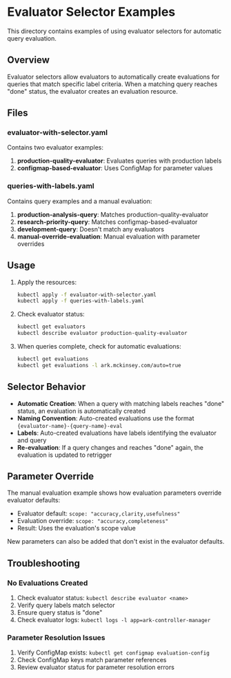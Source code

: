 # Evaluator Selector Examples

This directory contains examples of using evaluator selectors for automatic query evaluation.

## Overview

Evaluator selectors allow evaluators to automatically create evaluations for queries that match specific label criteria. When a matching query reaches "done" status, the evaluator creates an evaluation resource.

## Files

### evaluator-with-selector.yaml

Contains two evaluator examples:

1. **production-quality-evaluator**: Evaluates queries with production labels
2. **configmap-based-evaluator**: Uses ConfigMap for parameter values

### queries-with-labels.yaml

Contains query examples and a manual evaluation:

1. **production-analysis-query**: Matches production-quality-evaluator
2. **research-priority-query**: Matches configmap-based-evaluator  
3. **development-query**: Doesn't match any evaluators
4. **manual-override-evaluation**: Manual evaluation with parameter overrides

## Usage

1. Apply the resources:
   ```bash
   kubectl apply -f evaluator-with-selector.yaml
   kubectl apply -f queries-with-labels.yaml
   ```

2. Check evaluator status:
   ```bash
   kubectl get evaluators
   kubectl describe evaluator production-quality-evaluator
   ```

3. When queries complete, check for automatic evaluations:
   ```bash
   kubectl get evaluations
   kubectl get evaluations -l ark.mckinsey.com/auto=true
   ```

## Selector Behavior

- **Automatic Creation**: When a query with matching labels reaches "done" status, an evaluation is automatically created
- **Naming Convention**: Auto-created evaluations use the format `{evaluator-name}-{query-name}-eval`
- **Labels**: Auto-created evaluations have labels identifying the evaluator and query
- **Re-evaluation**: If a query changes and reaches "done" again, the evaluation is updated to retrigger

## Parameter Override

The manual evaluation example shows how evaluation parameters override evaluator defaults:

- Evaluator default: `scope: "accuracy,clarity,usefulness"`
- Evaluation override: `scope: "accuracy,completeness"`
- Result: Uses the evaluation's scope value

New parameters can also be added that don't exist in the evaluator defaults.

## Troubleshooting

### No Evaluations Created

1. Check evaluator status: `kubectl describe evaluator <name>`
2. Verify query labels match selector
3. Ensure query status is "done"
4. Check evaluator logs: `kubectl logs -l app=ark-controller-manager`

### Parameter Resolution Issues

1. Verify ConfigMap exists: `kubectl get configmap evaluation-config`
2. Check ConfigMap keys match parameter references
3. Review evaluator status for parameter resolution errors
